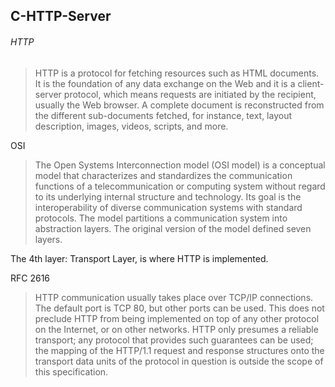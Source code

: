 ## C-HTTP-Server

###### HTTP
>HTTP is a protocol for fetching resources such as HTML documents. It is the foundation of any data exchange on the Web and it is a client-server protocol, which means requests are initiated by the recipient, usually the Web browser. A complete document is reconstructed from the different sub-documents fetched, for instance, text, layout description, images, videos, scripts, and more. 

OSI
>The Open Systems Interconnection model (OSI model) is a conceptual model that characterizes and standardizes the communication functions of a telecommunication or computing system without regard to its underlying internal structure and technology. Its goal is the interoperability of diverse communication systems with standard protocols. The model partitions a communication system into abstraction layers. The original version of the model defined seven layers.

The 4th layer: Transport Layer, is where HTTP is implemented. 

RFC 2616
>HTTP communication usually takes place over TCP/IP connections. The default port is TCP 80, but other ports can be used. This does not preclude HTTP from being implemented on top of any other protocol on the Internet, or on other networks. HTTP only presumes a reliable transport; any protocol that provides such guarantees can be used; the mapping of the HTTP/1.1 request and response structures onto the transport data units of the protocol in question is outside the scope of this specification.



